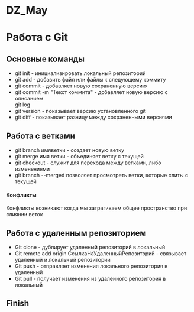 # DZ_May
# Работа с Git
## Основные команды
* git init - инициализировать локальный репозиторий
* git add - добавить файл или файлы к следующему коммиту
* git commit - добавляет новую сохраненную версию
* git commit -m "Текст коммита" - добавляет новую версию с описанием   
git log
* git version - показывает версию установленного git
* git diff - показывает разницу между сохраненными версиями
## Работа с ветками
* git branch имяветки - создает новую ветку
* git merge имя ветки - объединяет ветку с текущей
* git checkout - служит для перехода между ветками, либо изменениями
* git branch --merged позволяет просмотреть ветки, которые слиты с текущей
#### Конфликты
Конфликты возникают когда мы затрагиваем общее пространство при слиянии веток
## Работа с удаленным репозиторием
* Git clone - дублирует удаленный репозиторий в локальный
* Git remote add origin СсылкаНаУдаленныйРепозиторий - связывает удаленный и локальный репозитории
* Git push - отправляет изменения локального репозитория в удаленный
* Git pull - получает изменения из удаленного репозитория в локальный
## Finish